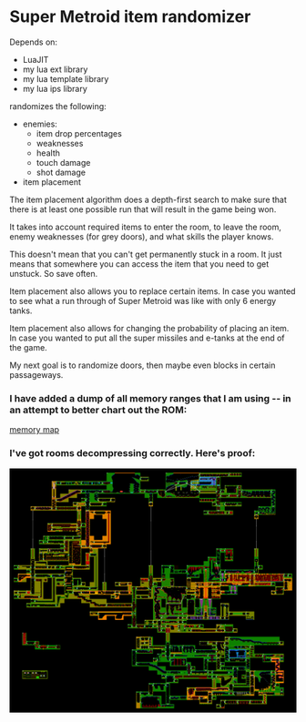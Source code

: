 # Super Metroid item randomizer

Depends on:
- LuaJIT
- my lua ext library
- my lua template library
- my lua ips library

randomizes the following:
- enemies:
	- item drop percentages 
	- weaknesses 
	- health
	- touch damage
	- shot damage
- item placement

The item placement algorithm does a depth-first search to make sure that there is at least one possible run that will result in the game being won.

It takes into account required items to enter the room, to leave the room, enemy weaknesses (for grey doors), and what skills the player knows.

This doesn't mean that you can't get permanently stuck in a room.  It just means that somewhere you can access the item that you need to get unstuck.  So save often.

Item placement also allows you to replace certain items.  In case you wanted to see what a run through of Super Metroid was like with only 6 energy tanks.

Item placement also allows for changing the probability of placing an item.  In case you wanted to put all the super missiles and e-tanks at the end of the game.


My next goal is to randomize doors, then maybe even blocks in certain passageways.

### I have added a dump of all memory ranges that I am using -- in an attempt to better chart out the ROM:

[memory map](memorymap.txt)

### I've got rooms decompressing correctly.  Here's proof:

![map of Super Metroid](map.png)


